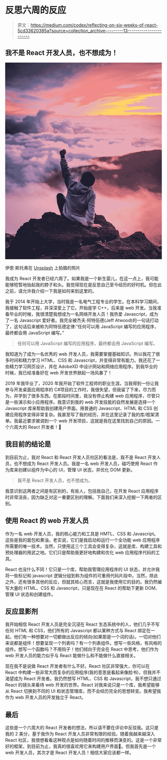 # 反思六周的反应

> 原文：<https://medium.com/codex/reflecting-on-six-weeks-of-react-5cd33620385a?source=collection_archive---------13----------------------->

## 我不是 React 开发人员，也不想成为！

![](img/b62aed78c534528d1a2ff661b699913c.png)

伊恩·斯托弗在 [Unsplash](https://unsplash.com?utm_source=medium&utm_medium=referral) 上拍摄的照片

我成为 React 开发者已经六周了。如果我是一个新生婴儿，在这一点上，我可能能够短暂地抬起我的脖子和头。我觉得现在是反思自己至今经历的好时机。但在此之前，请允许我介绍一下我是如何来到这里的。

我于 2014 年开始上大学，当时我是一名电气工程专业的学生。在本科学习期间，我接触了软件工程，并深深爱上了它。开始是学 C++，后来是 web 开发。当我准备毕业的时候，我很清楚我想成为一名网络开发人员！我热爱 Javascript，成为了一名 Javascript 爱好者。我完全被杰夫·阿特伍德(Jeff Atwood)的一句话打动了，这句话后来被称为阿特伍德定律:“任何可以用 JavaScript 编写的应用程序，最终都会用 JavaScript 编写。”

> 任何可以用 JavaScript 编写的应用程序，最终都会用 JavaScript 编写。

我知道为了成为一名优秀的 web 开发人员，我需要掌握基础知识。所以我花了很多时间和精力学习 HTML、CSS 和 Javascript，并变得非常有能力。我还花了一些精力学习网页设计，并在 AdobeXD 中设计网站和网络应用程序。到我毕业的时候，我已经准备好在 web 开发世界掀起一场风暴了！

2019 年我毕业了，2020 年我开始了软件工程师的职业生涯。当我得到一份让我参与开发桌面应用程序的 C#项目的工作时，我很失望，但我留了下来，尽力而为，并学到了很多东西。在那段时间里，我没有停止构建 web 应用程序，尽管只是一些演示和小应用程序。我意识到我的 web 开发技能的自然发展是选择一个 Javascript 库来帮助我创建用户界面。用普通的 Javascript、HTML 和 CSS 创建应用程序变得非常复杂。我甚至写了我的经历，并在这里记录了我的库/框架清单。我最近要求被调到一个 web 开发项目，这就是我在这里找到自己的原因。一个六周大的 React 开发者！👶

## 我目前的结论是

到目前为止，我对 React 和 React 开发人员社区的看法是，我不是 React 开发人员，也不想成为 React 开发人员。我是一名 web 开发人员，碰巧使用 React 作为库来创建以组件为中心的 UI，管理 UI 状态，并优化 DOM 更新。

> 我不是 React 开发人员，也不想成为。

我意识到这两者之间是有区别的，有些人，包括我自己，在开发 React 应用程序时非常沮丧，因为缺乏对这一重要区别的理解。下面我们来深入挖掘一下两者的区别。

## **使用 React 的 web 开发人员**

作为一名 web 开发人员，我的核心能力和工具是 HMTL、CSS 和 Javascript。这些是我的面包和黄油，老实说，它们是我启动和运行一个全功能 web 应用程序所需要的唯一技术。当然，只使用这三个工具会变得复杂，这就是库、构建工具和预处理器的用武之地。它们只是帮助我更好地构建和优化 web 应用程序代码的工具。

React 也没什么不同！它只是一个库，帮助我管理应用程序的 UI 状态，并允许我将一些标记和 javascript 逻辑分组到称为组件的可重用代码片段中。当然，除此之外，还有很多其他的反应，但就其核心而言，这就是我使用它的目的。我仍然编写大量的 HTML、CSS 和 Javascript，只是现在在 React 的帮助下更新 DOM、管理 UI 状态和创建组件。

## 反应显影剂

我开始相信 React 开发人员是完全沉浸在 React 生态系统中的人，他们几乎不写任何 HTML 和 CSS，他们所有的 Javascript 都以某种方式与 React 绑定在一起。他们有一种想要对一切都做出反应的倾向(如果那是一个词的话)。一切对他们来说都是组件！想要呈现一个列表吗？有一个列表组件。想写一些风格，有风格的组件。想写一个函数吗？不用钩子！他们倾向于完全在 React 中思考，他们作为 web 开发人员的能力似乎与 React 能做什么和不能做什么直接相关。

现在我不是说做 React 开发者有什么不好。React 社区非常强大，你可以在 React 中构建一些非常大而复杂的应用程序(我的意思是看起来像脸书)，但我并不渴望成为 React 开发者。我仍然想写 HTML、CSS 和 Javascript，我不想只通过 React 的镜头来看待 web 开发的世界。React 对我来说只是一个库，我希望能够从 React 切换到不同的 UI 和状态管理库，而不会经历完全的思想转变。我希望我作为 web 开发人员的开发独立于 React。

## 最后

这些是一个六周大的 React 开发者的想法，所以请不要在评论中反驳我。这只是我的 2 美分，基于我作为 React 开发人员非常有限的经验。随着我越来越深入 React 社区，我很想看看这种观点是如何随着时间的推移而演变的。这是一个非常好的框架，到目前为止，我真的很喜欢用它来构建用户界面🤗。但我首先是一个 web 开发人员，其次才是 React 开发人员！相信大家应该都一样。